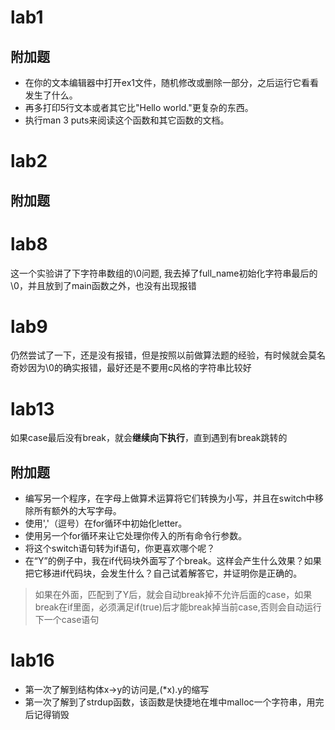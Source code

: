 # lab1
## 附加题
- 在你的文本编辑器中打开ex1文件，随机修改或删除一部分，之后运行它看看发生了什么。
- 再多打印5行文本或者其它比"Hello world."更复杂的东西。
- 执行man 3 puts来阅读这个函数和其它函数的文档。

# lab2
## 附加题

# lab8
这一个实验讲了下字符串数组的\0问题,
我去掉了full_name初始化字符串最后的\0，并且放到了main函数之外，也没有出现报错

# lab9
仍然尝试了一下，还是没有报错，但是按照以前做算法题的经验，有时候就会莫名奇妙因为\0的确实报错，最好还是不要用c风格的字符串比较好

# lab13
如果case最后没有break，就会**继续向下执行**，直到遇到有break跳转的
## 附加题
- 编写另一个程序，在字母上做算术运算将它们转换为小写，并且在switch中移除所有额外的大写字母。
- 使用','（逗号）在for循环中初始化letter。
- 使用另一个for循环来让它处理你传入的所有命令行参数。
- 将这个switch语句转为if语句，你更喜欢哪个呢？
- 在“Y”的例子中，我在if代码块外面写了个break。这样会产生什么效果？如果把它移进if代码块，会发生什么？自己试着解答它，并证明你是正确的。
> 如果在外面，匹配到了Y后，就会自动break掉不允许后面的case，如果break在if里面，必须满足if(true)后才能break掉当前case,否则会自动运行下一个case语句


# lab16
- 第一次了解到结构体x->y的访问是,(*x).y的缩写
- 第一次了解到了strdup函数，该函数是快捷地在堆中malloc一个字符串，用完后记得销毁